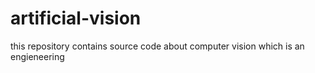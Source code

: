 # artificial-vision
this repository contains source code about computer vision which is an engieneering

